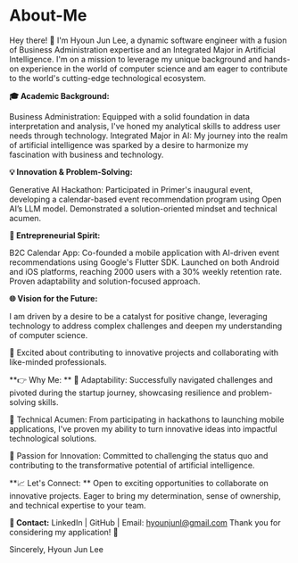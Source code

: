 # About-Me

Hey there! 👋 I'm Hyoun Jun Lee, a dynamic software engineer with a fusion of Business Administration expertise and an Integrated Major in Artificial Intelligence. I'm on a mission to leverage my unique background and hands-on experience in the world of computer science and am eager to contribute to the world's cutting-edge technological ecosystem.

**🎓 Academic Background:**

Business Administration: Equipped with a solid foundation in data interpretation and analysis, I've honed my analytical skills to address user needs through technology.
Integrated Major in AI: My journey into the realm of artificial intelligence was sparked by a desire to harmonize my fascination with business and technology.

**💡 Innovation & Problem-Solving:**

Generative AI Hackathon: Participated in Primer's inaugural event, developing a calendar-based event recommendation program using Open AI’s LLM model. Demonstrated a solution-oriented mindset and technical acumen.

**🚀 Entrepreneurial Spirit:**

B2C Calendar App: Co-founded a mobile application with AI-driven event recommendations using Google's Flutter SDK. Launched on both Android and iOS platforms, reaching 2000 users with a 30% weekly retention rate. Proven adaptability and solution-focused approach.

**🌐 Vision for the Future:**

I am driven by a desire to be a catalyst for positive change, leveraging technology to address complex challenges and deepen my understanding of computer science.

🤝 Excited about contributing to innovative projects and collaborating with like-minded professionals.

**👉 Why Me:
**
💪 Adaptability: Successfully navigated challenges and pivoted during the startup journey, showcasing resilience and problem-solving skills.

🌟 Technical Acumen: From participating in hackathons to launching mobile applications, I've proven my ability to turn innovative ideas into impactful technological solutions.

🚀 Passion for Innovation: Committed to challenging the status quo and contributing to the transformative potential of artificial intelligence.

**📈 Let's Connect:
**
Open to exciting opportunities to collaborate on innovative projects.
Eager to bring my determination, sense of ownership, and technical expertise to your team.

**📧 Contact:**
LinkedIn | GitHub | Email: hyounjunl@gmail.com 
Thank you for considering my application! 🚀

Sincerely,
Hyoun Jun Lee
